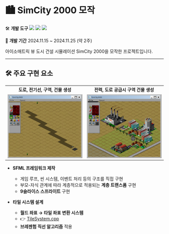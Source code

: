 # 🏙️ SimCity 2000 모작


🛠️ **개발 도구**
<img src="https://img.shields.io/badge/C++-00599C?style=flat-square&logo=cplusplus&logoColor=white"/> <img src="https://img.shields.io/badge/SFML-8CC445?style=flat-square&logo=sfml&logoColor=white"/> <img src="https://img.shields.io/badge/ImGui-00465B?style=flat-square"/>

📅 **개발 기간**
2024.11.15 ~ 2024.11.25 (약 2주)

아이소매트릭 뷰 도시 건설 시뮬레이션 SimCity 2000을 모작한 프로젝트입니다.

---

## 🛠️ 주요 구현 요소
<table>
  <tr>
    <td align="center"><strong>도로, 전기선, 구역, 건물 생성</strong></td>
    <td align="center"><strong>전력, 도로 공급시 구역 건물 생성</strong></td>
  </tr>
  <tr>
    <td><img src="./ScreenShot/Road.jpg"/></td>
    <td><img src="./ScreenShot/City.jpg"/></td>
  </tr>
</table>

- **SFML 프레임워크 제작**
  - 게임 루프, 씬 시스템, 이벤트 처리 등의 구조를 직접 구현
  - 부모-자식 관계에 따라 계층적으로 적용되는 **계층 트랜스폼** 구현
  - **9슬라이스 스프라이트** 구현

- **타일 시스템 설계**
  - **월드 좌표 → 타일 좌표 변환 시스템**
  - 👉 [TileSystem.cpp](./SFML-SimCity2000/Tile/TileView.cpp)
  - **브레젠험 직선 알고리즘** 적용
